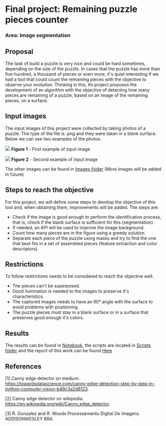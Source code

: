 # Final project: Remaining puzzle pieces counter
### Area: Image segmentation

## Proposal
The task of build a puzzle is very nice and could be hard sometimes, depending on the size of the puzzle. In cases that the puzzle has more than five hundred, a thousand of pieces or even more, it's quiet interesting if we had a tool that could count the remaining pieces with the objective to observe your evolution. Thinking in this, thi project proposes the development of an algorithm with the objective of detecting how many pieces are remaining of a puzzle, based on an image of the remaining pieces, on a surface.

## Input images
The input images of this project were collected by taking photos of a puzzle. The type of the file is .png and they were taken in a blank surface. Below we can see two examples of the photos.

![](images/4.png)
**Figure 1** - First example of input image

![](images/7.png)
**Figure 2** - Second example of input image

The other images can be found in [Images folder](images/) (More images will be added in future)
## Steps to reach the objective
For this project, we will define some steps to develop the objective of this tool and, when obtaining them, improvements will be added. The steps are:

- Check if the image is good enough to perform the identification process, that is, check if the blank surface is sufficient for this (segmentation).
- If needed, an API will be used to improve the image background.
- Count how many pieces are in the figure using a greedy solution.
- Separate each piece of the puzzle using masks and try to find the one that best fits in a set of assembled pieces (feature extraction and color descriptors).

## Restrictions
To follow restrictions needs to be considered to reach the objective well.

- The pieces can't be superposed.
- Good ilumination is needed to the images to preserve it's characteristics.
- The captured images needs to have an 90&deg; angle with the surface to avoid problems with positioning.
- The puzzle pieces must stay in a blank surface or in a surface that preserves good enough it's colors.

## Results

The results can be found in [Notebook](final_project.ipynb), the scripts are located in [Scripts folder](scripts/) and the report of this work can be found [Here](final_report.pdf)

## References 

[1]  Canny edge detector on medium. https://towardsdatascience.com/canny-edge-detection-step-by-step-in-python-computer-vision-b49c3a2d8123.

[2]  Canny edge detector on wikipedia. https://en.wikipedia.org/wiki/Canny_edge_detector.

[3]  R. Gonzalez and R. Woods.Processamento Digital De Imagens.  ADDISONWESLEY BRA.
